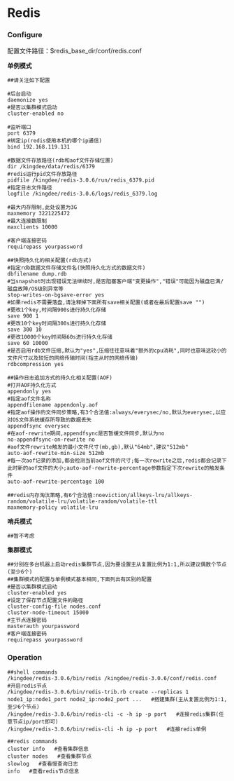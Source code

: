# Redis

### Configure
配置文件路径：$redis_base_dir/conf/redis.conf

**单例模式**

	##请关注如下配置

    #后台启动
    daemonize yes
    #是否以集群模式启动
    cluster-enabled no

    #监听端口
	port 6379
    #绑定ip(redis使用本机的哪个ip通信)
	bind 192.168.119.131

    #数据文件存放路径(rdb和aof文件存储位置)
	dir /kingdee/data/redis/6379
    #redis运行pid文件存放路径
	pidfile /kingdee/redis-3.0.6/run/redis_6379.pid
    #指定日志文件路径
    logfile /kingdee/redis-3.0.6/logs/redis_6379.log

    #最大内存限制,此处设置为3G
    maxmemory 3221225472
    #最大连接数限制
    maxclients 10000

    #客户端连接密码
	requirepass yourpassword

    ##快照持久化的相关配置(rdb方式)
    #指定rdb数据文件存储文件名(快照持久化方式的数据文件)
    dbfilename dump.rdb
    #当snapshot时出现错误无法继续时,是否阻塞客户端"变更操作","错误"可能因为磁盘已满/磁盘故障/OS级别异常等
    stop-writes-on-bgsave-error yes
    #如果redis不需要落盘,请注释掉下面所有save相关配置(或者在最后配置save "")
    #更改1个key,时间隔900s进行持久化存储
    save 900 1
    #更改10个key时间隔300s进行持久化存储
    save 300 10
    #更改10000个key时间隔60s进行持久化存储
    save 60 10000
    #是否启用rdb文件压缩,默认为"yes",压缩往往意味着"额外的cpu消耗",同时也意味这较小的文件尺寸以及较短的网络传输时间(指主从时的网络传输)
    rdbcompression yes

    ##操作日志追加方式的持久化相关配置(AOF)
    #打开AOF持久化方式
    appendonly yes
    #指定aof文件名称
    appendfilename appendonly.aof
    #指定aof操作的文件同步策略,有3个合法值:always/everysec/no,默认为everysec,以应对OS文件系统缓存所导致的数据丢失
    appendfsync everysec
    #在aof-rewrite期间,appendfsync是否暂缓文件同步,默认为no
    no-appendfsync-on-rewrite no
    #aof文件rewrite触发的最小文件尺寸(mb,gb),默认"64mb",建议"512mb"
    auto-aof-rewrite-min-size 512mb
    #每一次aof记录的添加,都会检测当前aof文件的尺寸;每一次rewrite之后,redis都会记录下此时新的aof文件的大小;auto-aof-rewrite-percentage参数指定下次rewrite的触发条件
    auto-aof-rewrite-percentage 100

    ##redis内存淘汰策略,有6个合法值:noeviction/allkeys-lru/allkeys-random/volatile-lru/volatile-random/volatile-ttl
    maxmemory-policy volatile-lru

**哨兵模式**

	##暂不考虑

**集群模式**

	##分别在多台机器上启动redis集群节点,因为要设置主从复置比例为1:1,所以建议偶数个节点(至少6个)
	##集群模式的配置与单例模式基本相同,下面列出有区别的配置
    #是否以集群模式启动
	cluster-enabled yes
    #设定了保存节点配置文件的路径
	cluster-config-file nodes.conf
	cluster-node-timeout 15000
    #主节点连接密码
	masterauth yourpassword
    #客户端连接密码
	requirepass yourpassword

### Operation
    ##shell commands
    /kingdee/redis-3.0.6/bin/redis /kingdee/redis-3.0.6/conf/redis.conf   #开启redis节点
	/kingdee/redis-3.0.6/bin/redis-trib.rb create --replicas 1 node1_ip:node1_port node2_ip:node2_port ...   #搭建集群(主从复置比例为1:1,至少6个节点)
	/kingdee/redis-3.0.6/bin/redis-cli -c -h ip -p port   #连接redis集群(任意节点ip/port即可)
    /kingdee/redis-3.0.6/bin/redis-cli -h ip -p port   #连接redis单例

	##redis commands
	cluster info   #查看集群信息
	cluster nodes   #查看集群节点
	slowlog   #查看慢查询日志
	info   #查看redis节点信息
